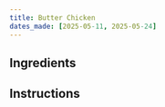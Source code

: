 ```yaml
---
title: Butter Chicken
dates_made: [2025-05-11, 2025-05-24]
---
```


## Ingredients

## Instructions
